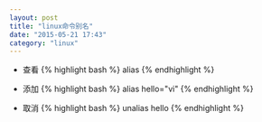 ```yaml
---
layout: post
title: "linux命令别名"
date: "2015-05-21 17:43"
category: "linux"
---
```


* 查看
{% highlight bash %}
alias
{% endhighlight %}

* 添加
{% highlight bash %}
alias hello="vi"
{% endhighlight %}

* 取消
{% highlight bash %}
unalias hello
{% endhighlight %}


